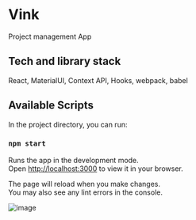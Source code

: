 # Vink
Project management App

 ## Tech and library stack
 React, MaterialUI, Context API, Hooks, webpack, babel

## Available Scripts

In the project directory, you can run:

### `npm start`

Runs the app in the development mode.\
Open [http://localhost:3000](http://localhost:3000) to view it in your browser.

The page will reload when you make changes.\
You may also see any lint errors in the console.

![image](https://user-images.githubusercontent.com/36078662/210477717-882607d4-be43-42f3-9172-848803578b84.png)

